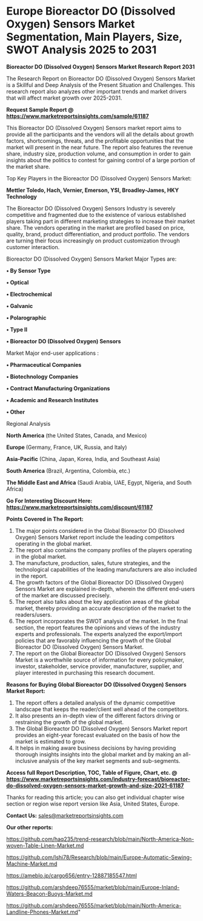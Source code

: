 # Europe Bioreactor DO (Dissolved Oxygen) Sensors Market Segmentation, Main Players, Size, SWOT Analysis 2025 to 2031

<strong>Bioreactor DO (Dissolved Oxygen) Sensors Market Research Report 2031</strong>

The Research Report on Bioreactor DO (Dissolved Oxygen) Sensors Market is a Skillful and Deep Analysis of the Present Situation and Challenges. This research report also analyzes other important trends and market drivers that will affect market growth over 2025-2031.

<strong>Request Sample Report @ <a href=https://www.marketreportsinsights.com/sample/61187>https://www.marketreportsinsights.com/sample/61187</a></strong>

This Bioreactor DO (Dissolved Oxygen) Sensors market report aims to provide all the participants and the vendors will all the details about growth factors, shortcomings, threats, and the profitable opportunities that the market will present in the near future. The report also features the revenue share, industry size, production volume, and consumption in order to gain insights about the politics to contest for gaining control of a large portion of the market share.

Top Key Players in the Bioreactor DO (Dissolved Oxygen) Sensors Market:

<strong>Mettler Toledo, Hach, Vernier, Emerson, YSI, Broadley-James, HKY Technology</strong>

The Bioreactor DO (Dissolved Oxygen) Sensors Industry is severely competitive and fragmented due to the existence of various established players taking part in different marketing strategies to increase their market share. The vendors operating in the market are profiled based on price, quality, brand, product differentiation, and product portfolio. The vendors are turning their focus increasingly on product customization through customer interaction.

Bioreactor DO (Dissolved Oxygen) Sensors Market Major Types are:

<strong>• By Sensor Type

• Optical

• Electrochemical

• Galvanic

• Polarographic

• Type II

• Bioreactor DO (Dissolved Oxygen) Sensors</strong>

Market Major end-user applications :

<strong>• Pharmaceutical Companies

• Biotechnology Companies

• Contract Manufacturing Organizations

• Academic and Research Institutes

• Other</strong>

Regional Analysis

</u><strong><b>North America</b></strong> (the United States, Canada, and Mexico)

<strong><b>Europe </b></strong>(Germany, France, UK, Russia, and Italy)

<strong><b>Asia-Pacific</b></strong> (China, Japan, Korea, India, and Southeast Asia)

<strong><b>South America</b></strong> (Brazil, Argentina, Colombia, etc.)

<strong><b>The Middle East and Africa</b></strong> (Saudi Arabia, UAE, Egypt, Nigeria, and South Africa)

<strong>Go For Interesting Discount Here: <a href=https://www.marketreportsinsights.com/discount/61187>https://www.marketreportsinsights.com/discount/61187</a></strong>

<strong>Points Covered in The Report:</strong>
<ol>
  <li>The major points considered in the Global Bioreactor DO (Dissolved Oxygen) Sensors Market report include the leading competitors operating in the global market.</li>
  <li>The report also contains the company profiles of the players operating in the global market.</li>
  <li>The manufacture, production, sales, future strategies, and the technological capabilities of the leading manufacturers are also included in the report.</li>
  <li>The growth factors of the Global Bioreactor DO (Dissolved Oxygen) Sensors Market are explained in-depth, wherein the different end-users of the market are discussed precisely.</li>
  <li>The report also talks about the key application areas of the global market, thereby providing an accurate description of the market to the readers/users.</li>
  <li>The report incorporates the SWOT analysis of the market. In the final section, the report features the opinions and views of the industry experts and professionals. The experts analyzed the export/import policies that are favorably influencing the growth of the Global Bioreactor DO (Dissolved Oxygen) Sensors Market.</li>
  <li>The report on the Global Bioreactor DO (Dissolved Oxygen) Sensors Market is a worthwhile source of information for every policymaker, investor, stakeholder, service provider, manufacturer, supplier, and player interested in purchasing this research document.</li>
</ol>
<strong>Reasons for Buying Global Bioreactor DO (Dissolved Oxygen) Sensors Market Report:</strong>

<ol>
  <li>The report offers a detailed analysis of the dynamic competitive landscape that keeps the reader/client well ahead of the competitors.</li>
  <li>It also presents an in-depth view of the different factors driving or restraining the growth of the global market.</li>
  <li>The Global Bioreactor DO (Dissolved Oxygen) Sensors Market report provides an eight-year forecast evaluated on the basis of how the market is estimated to grow.</li>
  <li>It helps in making aware business decisions by having providing thorough insights insights into the global market and by making an all-inclusive analysis of the key market segments and sub-segments.</li>
</ol>
<strong>Access full Report Description, TOC, Table of Figure, Chart, etc. @ <a href=https://www.marketreportsinsights.com/industry-forecast/bioreactor-do-dissolved-oxygen-sensors-market-growth-and-size-2021-61187>https://www.marketreportsinsights.com/industry-forecast/bioreactor-do-dissolved-oxygen-sensors-market-growth-and-size-2021-61187</a></strong>


Thanks for reading this article; you can also get individual chapter wise section or region wise report version like Asia, United States, Europe.

<strong>Contact Us:</strong>
sales@marketreportsinsights.com

<strong>Our other reports:</strong>

<a href=https://github.com/haq235/trend-research/blob/main/North-America-Non-woven-Table-Linen-Market.md>https://github.com/haq235/trend-research/blob/main/North-America-Non-woven-Table-Linen-Market.md</a>

<a href=https://github.com/Ishi78/Research/blob/main/Europe-Automatic-Sewing-Machine-Market.md>https://github.com/Ishi78/Research/blob/main/Europe-Automatic-Sewing-Machine-Market.md</a>

<a href=https://ameblo.jp/cargo656/entry-12887185547.html>https://ameblo.jp/cargo656/entry-12887185547.html</a>

<a href=https://github.com/arshdeep76555/market/blob/main/Europe-Inland-Waters-Beacon-Buoys-Market.md>https://github.com/arshdeep76555/market/blob/main/Europe-Inland-Waters-Beacon-Buoys-Market.md</a>

<a href=https://github.com/arshdeep76555/market/blob/main/North-America-Landline-Phones-Market.md>https://github.com/arshdeep76555/market/blob/main/North-America-Landline-Phones-Market.md</a>"
